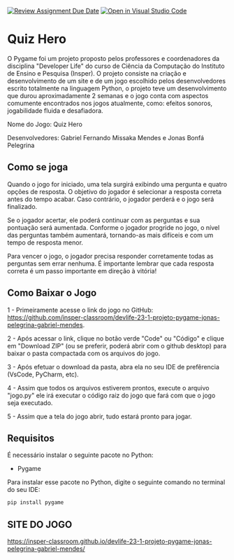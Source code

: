 [![Review Assignment Due Date](https://classroom.github.com/assets/deadline-readme-button-24ddc0f5d75046c5622901739e7c5dd533143b0c8e959d652212380cedb1ea36.svg)](https://classroom.github.com/a/F62_0SL3)
[![Open in Visual Studio Code](https://classroom.github.com/assets/open-in-vscode-718a45dd9cf7e7f842a935f5ebbe5719a5e09af4491e668f4dbf3b35d5cca122.svg)](https://classroom.github.com/online_ide?assignment_repo_id=10907792&assignment_repo_type=AssignmentRepo)
# Quiz Hero

O Pygame foi um projeto proposto pelos professores e coordenadores da disciplina "Developer Life" do curso de Ciência da Computação do Instituto de Ensino e Pesquisa (Insper). O projeto consiste na criação e desenvolvimento de um site e de um jogo escolhido pelos desenvolvedores escrito totalmente na linguagem Python, o projeto teve um desenvolvimento que durou aproximadamente 2 semanas e o jogo conta com aspectos comumente encontrados nos jogos atualmente, como: efeitos sonoros, jogabilidade fluida e desafiadora.

Nome do Jogo: Quiz Hero

Desenvolvedores: Gabriel Fernando Missaka Mendes e Jonas Bonfá Pelegrina

## Como se joga

Quando o jogo for iniciado, uma tela surgirá exibindo uma pergunta e quatro opções de resposta. O objetivo do jogador é selecionar a resposta correta antes do tempo acabar. Caso contrário, o jogador perderá e o jogo será finalizado.

Se o jogador acertar, ele poderá continuar com as perguntas e sua pontuação será aumentada. Conforme o jogador progride no jogo, o nível das perguntas também aumentará, tornando-as mais difíceis e com um tempo de resposta menor.

Para vencer o jogo, o jogador precisa responder corretamente todas as perguntas sem errar nenhuma. É importante lembrar que cada resposta correta é um passo importante em direção à vitória!
## Como Baixar o Jogo

1 - Primeiramente acesse o link do jogo no GitHub: https://github.com/insper-classroom/devlife-23-1-projeto-pygame-jonas-pelegrina-gabriel-mendes.

2 - Após acessar o link, clique no botão verde "Code" ou "Código" e clique em "Download ZIP" (ou se preferir, poderá abrir com o github desktop) para baixar o pasta compactada com os arquivos do jogo.

3 - Após efetuar o download da pasta, abra ela no seu IDE de prefêrencia (VsCode, PyCharm, etc).

4 - Assim que todos os arquivos estiverem prontos, execute o arquivo "jogo.py" ele irá executar o código raiz do jogo que fará com que o jogo seja executado. 

5 - Assim que a tela do jogo abrir, tudo estará pronto para jogar.

## Requisitos

É necessário instalar o seguinte pacote no Python:
* Pygame

Para instalar esse pacote no Python, digite o seguinte comando no terminal do seu IDE:

```bash
pip install pygame
```
## SITE DO JOGO
https://insper-classroom.github.io/devlife-23-1-projeto-pygame-jonas-pelegrina-gabriel-mendes/
